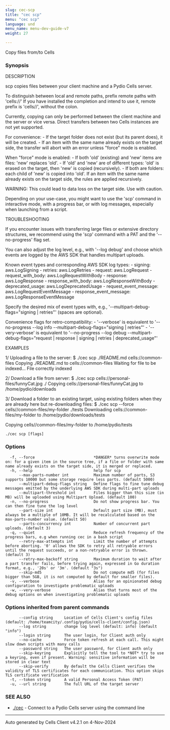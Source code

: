 ```yaml
---
slug: cec-scp
title: "cec scp"
menu: "cec scp"
language: und
menu_name: menu-dev-guide-v7
weight: 27

---
```

Copy files from/to Cells

### Synopsis


DESCRIPTION

  scp copies files between your client machine and a Pydio Cells server.

  To distinguish between local and remote paths, prefix remote paths with 'cells://'
  If you have installed the completion and intend to use it, remote prefix is 'cells//', without the colon.

  Currently, copying can only be performed between the client machine and the server or vice versa.
  Direct transfers between two Cells instances are not yet supported.

  For convenience:
    - If the target folder does not exist (but its parent does), it will be created.
    - If an item with the same name already exists on the target side, the transfer will abort with an error unless "force" mode is enabled.

  When "force" mode is enabled:
    - If both 'old' (existing) and 'new' items are files: 'new' replaces 'old'.
    - If 'old' and 'new' are of different types: 'old' is erased on the target, then 'new' is copied (recursively).
    - If both are folders: each child of 'new' is copied into 'old'. If an item with the same name already exists on the target side, the rules are applied recursively.

  WARNING: This could lead to data loss on the target side. Use with caution.

  Depending on your use-case, you might want to use the 'scp' command in interactive mode, with a progress bar, or with log messages, especially when launching from a script.

TROUBLESHOOTING

  If you encounter issues with transferring large files or extensive directory structures, we recommend using the 'scp' command with a PAT and the '--no-progress' flag set.

  You can also adjust the log level, e.g., with '--log debug' and choose which events are logged by the AWS SDK that handles multipart uploads.

  Known event types and corresponding AWS SDK log types:
    - signing: aws.LogSigning
    - retries: aws.LogRetries
    - request: aws.LogRequest
    - request_with_body: aws.LogRequestWithBody
    - response: aws.LogResponse
    - response_with_body: aws.LogResponseWithBody
    - deprecated_usage: aws.LogDeprecatedUsage
    - request_event_message: aws.LogRequestEventMessage
    - response_event_message: aws.LogResponseEventMessage

  Specify the desired mix of event types with, e.g., '--multipart-debug-flags="signing | retries"' (spaces are optional).

  Convenience flags for retro-compatibility:
    - '--verbose' is equivalent to '--no-progress --log info --multipart-debug-flags="signing | retries"'
    - '--very-verbose' is equivalent to '--no-progress --log debug --multipart-debug-flags="request | response | signing | retries | deprecated_usage"'
 

EXAMPLES

  1/ Uploading a file to the server:
  $ ./cec scp ./README.md cells://common-files
  Copying ./README.md to cells://common-files
  Waiting for file to be indexed...
  File correctly indexed

  2/ Download a file from server:
  $ ./cec scp cells://personal-files/funnyCat.jpg ./
  Copying cells://personal-files/funnyCat.jpg to /home/pydio/downloads

  3/ Download a folder to an existing target, using existing folders when they are already here but re-downloading files: 
  $ ./cec scp --force cells//common-files/my-folder ./tests
  Downloading cells://common-files/my-folder to /home/pydio/downloads/tests

  Copying cells//common-files/my-folder to /home/pydio/tests	


```
./cec scp [flags]
```

### Options

```
  -f, --force                          *DANGER* turns overwrite mode on: for a given item in the source tree, if a file or folder with same name already exists on the target side, it is merged or replaced.
  -h, --help                           help for scp
      --max-parts-number int           Maximum number of parts, S3 supports 10000 but some storage require less parts. (default 5000)
      --multipart-debug-flags string   Define flags to fine tune debug messages emitted by the underlying AWS SDK during multi-part uploads
      --multipart-threshold int        Files bigger than this size (in MB) will be uploaded using Multipart Upload. (default 100)
  -n, --no-progress                    Do not show progress bar. You can then fine tune the log level
      --part-size int                  Default part size (MB), must always be a multiple of 10MB. It will be recalculated based on the max-parts-number value. (default 50)
      --parts-concurrency int          Number of concurrent part uploads. (default 3)
  -q, --quiet                          Reduce refresh frequency of the progress bars, e.g when running cec in a bash script
      --retry-max-attempts int         Limit the number of attempts before aborting. '0' allows the SDK to retry all retryable errors until the request succeeds, or a non-retryable error is thrown. (default 3)
      --retry-max-backoff string       Maximum duration to wait after a part transfer fails, before trying again, expressed in Go duration format, e.g., '20s' or '3m'. (default "3s")
      --skip-md5                       Do not compute md5 (for files bigger than 5GB, it is not computed by default for smaller files).
  -v, --verbose                        Alias for an opinionated debug configuration to investigate problematic uploads
  -w, --very-verbose                   Alias that turns most of the debug options on when investigating problematic uploads
```

### Options inherited from parent commands

```
      --config string     Location of Cells Client's config files (default: /home/teamcity/.config/pydio/cells-client/config.json)
      --log string        change log level (default: info) (default "info")
      --login string      The user login, for Client auth only
      --no-cache          Force token refresh at each call. This might slow down scripts with many calls
      --password string   The user password, for Client auth only
      --skip-keyring      Explicitly tell the tool to *NOT* try to use a keyring, even if present. Warning: sensitive information will be stored in clear text
      --skip-verify       By default the Cells Client verifies the validity of TLS certificates for each communication. This option skips TLS certificate verification
  -t, --token string      A valid Personal Access Token (PAT)
  -u, --url string        The full URL of the target server
```

### SEE ALSO

* [./cec](./cec)	 - Connect to a Pydio Cells server using the command line


---
Auto generated by  Cells Client v4.2.1 on 4-Nov-2024
